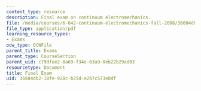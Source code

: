 ```yaml
---
content_type: resource
description: Final exam on continuum electromechanics.
file: /media/courses/6-642-continuum-electromechanics-fall-2008/36604db218fe928cb25de2b7c573e8df_final_exam.pdf
file_type: application/pdf
learning_resource_types:
- Exams
ocw_type: OCWFile
parent_title: Exams
parent_type: CourseSection
parent_uid: c79dfee2-8a69-f34e-63a9-0eb22b29ad03
resourcetype: Document
title: Final Exam
uid: 36604db2-18fe-928c-b25d-e2b7c573e8df
---
```


